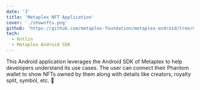 ```yaml
---
date: '3'
title: 'Metaplex NFT Application'
cover: './shownfts.png'
github: 'https://github.com/metaplex-foundation/metaplex-android/tree/main/sample'
tech:
  - Kotlin
  - Metaplex Android SDK
---
```


This Android application leverages the Android SDK of Metaplex to help developers understand its use cases. The user can connect their Phantom wallet to show NFTs owned by them along with details like creators, royalty split, symbol, etc. 📱

